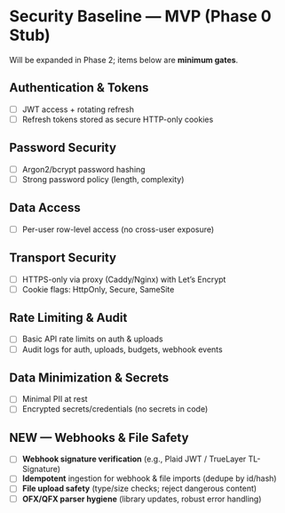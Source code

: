 # Security Baseline — MVP (Phase 0 Stub)

Will be expanded in Phase 2; items below are **minimum gates**.

## Authentication & Tokens
- [ ] JWT access + rotating refresh
- [ ] Refresh tokens stored as secure HTTP-only cookies

## Password Security
- [ ] Argon2/bcrypt password hashing
- [ ] Strong password policy (length, complexity)

## Data Access
- [ ] Per-user row-level access (no cross-user exposure)

## Transport Security
- [ ] HTTPS-only via proxy (Caddy/Nginx) with Let’s Encrypt
- [ ] Cookie flags: HttpOnly, Secure, SameSite

## Rate Limiting & Audit
- [ ] Basic API rate limits on auth & uploads
- [ ] Audit logs for auth, uploads, budgets, webhook events

## Data Minimization & Secrets
- [ ] Minimal PII at rest
- [ ] Encrypted secrets/credentials (no secrets in code)

## **NEW — Webhooks & File Safety**
- [ ] **Webhook signature verification** (e.g., Plaid JWT / TrueLayer TL-Signature)
- [ ] **Idempotent** ingestion for webhook & file imports (dedupe by id/hash)
- [ ] **File upload safety** (type/size checks; reject dangerous content)
- [ ] **OFX/QFX parser hygiene** (library updates, robust error handling)
